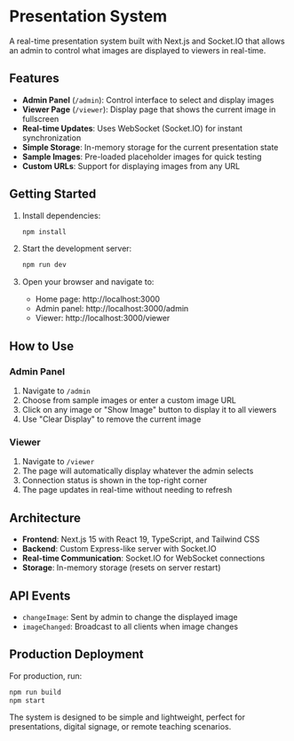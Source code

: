 # Presentation System

A real-time presentation system built with Next.js and Socket.IO that allows an admin to control what images are displayed to viewers in real-time.

## Features

- **Admin Panel** (`/admin`): Control interface to select and display images
- **Viewer Page** (`/viewer`): Display page that shows the current image in fullscreen
- **Real-time Updates**: Uses WebSocket (Socket.IO) for instant synchronization
- **Simple Storage**: In-memory storage for the current presentation state
- **Sample Images**: Pre-loaded placeholder images for quick testing
- **Custom URLs**: Support for displaying images from any URL

## Getting Started

1. Install dependencies:
   ```bash
   npm install
   ```

2. Start the development server:
   ```bash
   npm run dev
   ```

3. Open your browser and navigate to:
   - Home page: http://localhost:3000
   - Admin panel: http://localhost:3000/admin
   - Viewer: http://localhost:3000/viewer

## How to Use

### Admin Panel
1. Navigate to `/admin`
2. Choose from sample images or enter a custom image URL
3. Click on any image or "Show Image" button to display it to all viewers
4. Use "Clear Display" to remove the current image

### Viewer
1. Navigate to `/viewer`
2. The page will automatically display whatever the admin selects
3. Connection status is shown in the top-right corner
4. The page updates in real-time without needing to refresh

## Architecture

- **Frontend**: Next.js 15 with React 19, TypeScript, and Tailwind CSS
- **Backend**: Custom Express-like server with Socket.IO
- **Real-time Communication**: Socket.IO for WebSocket connections
- **Storage**: In-memory storage (resets on server restart)

## API Events

- `changeImage`: Sent by admin to change the displayed image
- `imageChanged`: Broadcast to all clients when image changes

## Production Deployment

For production, run:
```bash
npm run build
npm start
```

The system is designed to be simple and lightweight, perfect for presentations, digital signage, or remote teaching scenarios.
